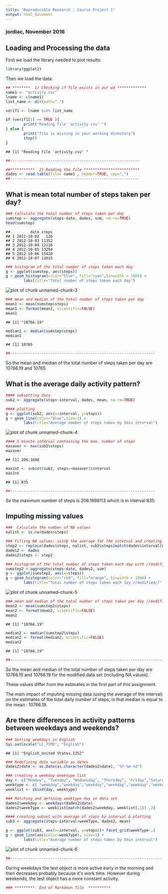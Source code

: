 ```yaml
---
title: "Reproducible Research : Course Project 1"
output: html_document
---
```

### jordiac, November 2016



## Loading and Processing the data

First we load the library needed to plot results: 

```r
library(ggplot2)
```


Then we load the data:

```r
## ********  1) Checking if file exists in our wd *************
name1 <- "activity.csv"
lname <- c(name1)
list_name <- dir(path=".")

verif1 <- lname %in% list_name

if (verif1[1] == TRUE ){
        print("Reading file 'activity.csv' ")
} else {
        print("file is missing in your working directory")
        stop()
}
```

```
## [1] "Reading file 'activity.csv' "
```

```r
##----------------------------------------------------------

##***********  2) Reading the file *************************
dades <- read.table(file= name1 , header=TRUE, sep=",")
##----------------------------------------------------------
```



## What is mean total number of steps taken per day?


```r
### Calculate the total number of steps taken per day
sumstep <- aggregate(steps~date, dades, sum, na.rm=TRUE)
head(sumstep)
```

```
##         date steps
## 1 2012-10-02   126
## 2 2012-10-03 11352
## 3 2012-10-04 12116
## 4 2012-10-05 13294
## 5 2012-10-06 15420
## 6 2012-10-07 11015
```

```r
### histogram of the total number of steps taken each day
g <- ggplot(sumstep, aes(steps))
g + geom_histogram(color="blue", fill="cyan",binwidth = 1000) +
        labs(title="Total number of steps taken each day")
```

![plot of chunk unnamed-chunk-3](figure/unnamed-chunk-3-1.png)

```r
### mean and median of the total number of steps taken per day
mean1 <- mean(sumstep$steps)
mean1 <- format(mean1, scientific=FALSE)
mean1
```

```
## [1] "10766.19"
```

```r
median1 <- median(sumstep$steps)
median1
```

```
## [1] 10765
```

```r
##-----------------------------------------------------------------
```
So the mean and median of the total number of steps taken per day are 10766.19 and 10765.


## What is the average daily activity pattern?

```r
#### subsetting data
sub2 <- aggregate(steps~interval, dades, mean, na.rm=TRUE)   

#### plotting
g <- ggplot(sub2, aes(x=interval, y=steps))
g + geom_line(color="blue",size=1) +
        labs(title="Average number of steps taken by 5min interval")
```

![plot of chunk unnamed-chunk-4](figure/unnamed-chunk-4-1.png)

```r
#### 5 minute interval containing the max. number of steps
maxaver <- max(sub2$steps)
maxaver
```

```
## [1] 206.1698
```

```r
maxint <- subset(sub2, steps==maxaver)$interval
maxint
```

```
## [1] 835
```

```r
##-----------------------------------------------------------------
```
So the maximum number of steps is 206.1698113 which is in interval 835.


## Imputing missing values


```r
###  Calculate the number of NA values 
nalist <- is.na(dades$steps)

### Filling NA values: using the average for the interval and creating new data set
step2 <- replace(dades$steps, nalist, sub2$steps[match(dades$interval[nalist],sub2$interval)])
dades2 <- dades
dades2$steps <- step2

### histogram of the total number of steps taken each day with //modified data set//
sumstep2 <-aggregate(steps~date, dades2, sum)
g <- ggplot(sumstep2, aes(x=steps))
g + geom_histogram(color="red", fill="orange", binwidth = 1000) +
        labs(title="Total number of steps taken each day //modified//")
```

![plot of chunk unnamed-chunk-5](figure/unnamed-chunk-5-1.png)

```r
### mean and median of the total number of steps taken per day //modified data set//
mean2 <- mean(sumstep2$steps)
mean2 <- format(mean2, scientific=FALSE)
mean2
```

```
## [1] "10766.19"
```

```r
median2 <- median(sumstep2$steps)
median2 <- format(median2, scientific=FALSE)
median2
```

```
## [1] "10766.19"
```

```r
##-----------------------------------------------------------------------------------
```

So the mean and median of the total number of steps taken per day are  10766.19  and  10766.19  for the modified data set (including NA values).

These values differ from the estimates in the first part of this assignment. 

The main impact of imputing missing data (using the average of the interval) on the estimates of the total daily number of steps, is that median is equal to the mean : 10766.19.


## Are there differences in activity patterns between weekdays and weekends?

```r
### Setting weekdays in English
Sys.setlocale("LC_TIME", "English")
```

```
## [1] "English_United States.1252"
```

```r
### Redefining date variable as dates
dades2$date <- as.Date(as.character(dades2$date), "%Y-%m-%d")

### creating a weekday-weektype list
day <- c("Monday", "Tuesday", "Wednesday", "Thursday", "Friday","Saturday", "Sunday")
weektype <- c( "weekday","weekday","weekday","weekday","weekday","weekend","weekend" )
weeklist <- cbind(day, weektype)

### Matching and defining weektype day in data set
dades2$weekday <- weekdays(dades2$date)
dades2$weekType <- weeklist[match(dades2$weekday, weeklist[,1]) ,2]

#### creating subset with average of steps by interval & plotting
sub3 <- aggregate(steps~interval+weekType, dades2, mean)

g <- ggplot(sub3, aes(x=interval, y=steps))+ facet_grid(weekType~.)
g + geom_line(aes(color=weekType), size=1) +
        labs(title="Average number of steps taken by 5min interval")
```

![plot of chunk unnamed-chunk-6](figure/unnamed-chunk-6-1.png)

```r
##-----------------------------------------------------------------------------------
```
During weekdays the test object is more active early in the morning and then decreases probably because it's work time. However during weekends, the test object has a more constant activity.


```r
### *********  End of Markdown file  **********
```
